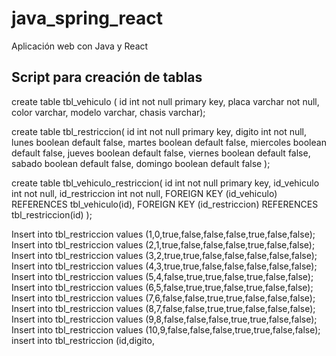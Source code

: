 # java_spring_react
Aplicación web con Java y React

## Script para creación de tablas
create table tbl_vehiculo (
id int not null primary key,
placa varchar not null,
color varchar,
modelo varchar,
chasis varchar);

create table tbl_restriccion( 
id int not null primary key,
digito int not null,
lunes boolean default false,
martes boolean default false,
miercoles boolean default false,
jueves boolean default false,
viernes boolean default false,
sabado boolean default false,
domingo boolean default false
);

create table tbl_vehiculo_restriccion( 
id int not null primary key,
id_vehiculo int not null,
id_restriccion int not null,
FOREIGN KEY (id_vehiculo) REFERENCES tbl_vehiculo(id),
FOREIGN KEY (id_restriccion) REFERENCES tbl_restriccion(id)
);


Insert into tbl_restriccion values (1,0,true,false,false,false,true,false,false);
Insert into tbl_restriccion values (2,1,true,false,false,false,true,false,false);
Insert into tbl_restriccion values (3,2,true,true,false,false,false,false,false);
Insert into tbl_restriccion values (4,3,true,true,false,false,false,false,false);
Insert into tbl_restriccion values (5,4,false,true,true,false,true,false,false);
Insert into tbl_restriccion values (6,5,false,true,true,false,true,false,false);
Insert into tbl_restriccion values (7,6,false,false,true,true,false,false,false);
Insert into tbl_restriccion values (8,7,false,false,true,true,false,false,false);
Insert into tbl_restriccion values (9,8,false,false,false,true,true,false,false);
Insert into tbl_restriccion values (10,9,false,false,false,true,true,false,false);
insert into tbl_restriccion (id,digito,
